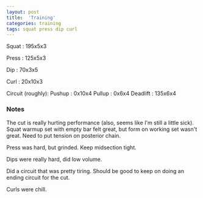 ```yaml
---
layout: post
title:  'Training'
categories: training
tags: squat press dip curl
---
```


Squat       :   195x5x3

Press       :   125x5x3

Dip         :   70x3x5

Curl        :   20x10x3

Circuit (roughly):
  Pushup    :   0x10x4
  Pullup    :   0x6x4
  Deadlift  :   135x6x4

### Notes

The cut is really hurting performance (also, seems like I'm still a little sick). Squat
warmup set with empty bar felt great, but form on working set wasn't great. Need to put
tension on posterior chain.

Press was hard, but grinded. Keep midsection tight.

Dips were really hard, did low volume.

Did a circuit that was pretty tiring. Should be good to keep on doing an ending circuit
for the cut.

Curls were chill.
